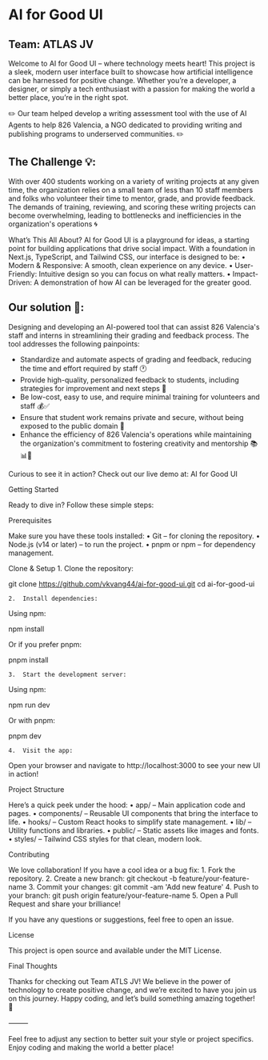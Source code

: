 # AI for Good UI 
## Team: ATLAS JV

Welcome to AI for Good UI – where technology meets heart! This project is a sleek, modern user interface built to showcase how artificial intelligence can be harnessed for positive change. Whether you’re a developer, a designer, or simply a tech enthusiast with a passion for making the world a better place, you’re in the right spot.

 ✏️ Our team helped develop a writing assessment tool with the use of AI Agents to help 826 Valencia, a NGO dedicated to providing writing and publishing programs to underserved communities. ✏️

## The Challenge 💡:
With over 400 students working on a variety of writing projects at any given time, the organization relies on a small team of less than 10 staff members and folks who volunteer their time to mentor, grade, and provide feedback. The demands of training, reviewing, and scoring these writing projects can become overwhelming, leading to bottlenecks and inefficiencies in the organization's operations 🌀

What’s This All About?
AI for Good UI is a playground for ideas, a starting point for building applications that drive social impact. With a foundation in Next.js, TypeScript, and Tailwind CSS, our interface is designed to be:
	•	Modern & Responsive: A smooth, clean experience on any device.
	•	User-Friendly: Intuitive design so you can focus on what really matters.
	•	Impact-Driven: A demonstration of how AI can be leveraged for the greater good.

## Our solution 🌱:
Designing and developing an AI-powered tool that can assist 826 Valencia's staff and interns in streamlining their grading and feedback process. The tool addresses the following painpoints:
- Standardize and automate aspects of grading and feedback, reducing the time and effort required by staff 🕐
- Provide high-quality, personalized feedback to students, including strategies for improvement and next steps 📓
- Be low-cost, easy to use, and require minimal training for volunteers and staff 💰✅
- Ensure that student work remains private and secure, without being exposed to the public domain 📵
- Enhance the efficiency of 826 Valencia's operations while maintaining the organization's commitment to fostering creativity and mentorship 📚📊🌟

Curious to see it in action? Check out our live demo at: AI for Good UI

Getting Started

Ready to dive in? Follow these simple steps:

Prerequisites

Make sure you have these tools installed:
	•	Git – for cloning the repository.
	•	Node.js (v14 or later) – to run the project.
	•	pnpm or npm – for dependency management.

Clone & Setup
	1.	Clone the repository:

git clone https://github.com/vkvang44/ai-for-good-ui.git
cd ai-for-good-ui


	2.	Install dependencies:
Using npm:

npm install

Or if you prefer pnpm:

pnpm install


	3.	Start the development server:
Using npm:

npm run dev

Or with pnpm:

pnpm dev


	4.	Visit the app:
Open your browser and navigate to http://localhost:3000 to see your new UI in action!

Project Structure

Here’s a quick peek under the hood:
	•	app/ – Main application code and pages.
	•	components/ – Reusable UI components that bring the interface to life.
	•	hooks/ – Custom React hooks to simplify state management.
	•	lib/ – Utility functions and libraries.
	•	public/ – Static assets like images and fonts.
	•	styles/ – Tailwind CSS styles for that clean, modern look.

Contributing

We love collaboration! If you have a cool idea or a bug fix:
	1.	Fork the repository.
	2.	Create a new branch:
git checkout -b feature/your-feature-name
	3.	Commit your changes:
git commit -am 'Add new feature'
	4.	Push to your branch:
git push origin feature/your-feature-name
	5.	Open a Pull Request and share your brilliance!

If you have any questions or suggestions, feel free to open an issue.

License

This project is open source and available under the MIT License.

Final Thoughts

Thanks for checking out Team ATLS JV! We believe in the power of technology to create positive change, and we’re excited to have you join us on this journey. Happy coding, and let’s build something amazing together! 🚀

⸻

Feel free to adjust any section to better suit your style or project specifics. Enjoy coding and making the world a better place!

